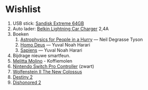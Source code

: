 # Wishlist

<!-- 1. [Dishonored 2 - Limited Edition - PC]() -->
1. USB stick: [Sandisk Extreme 64GB](https://www.bol.com/nl/p/sandisk-usb-extreme-go-64gb-200mb-s-usb-3-1/9200000074050416/?suggestionType=typedsearch)
1. Auto lader: [Belkin Lightning Car Charger](https://www.bol.com/nl/p/belkin-autolader-met-apple-lightning-naar-usb-kabel-1-2m-2-4a-zwart/9200000019680550/?suggestionType=typedsearch) 2,4A
1. Boeken
    1. [Astrophysics for People in a Hurry](https://www.bol.com/nl/p/astrophysics-for-people-in-a-hurry/9200000066200444/) — Neil Degrasse Tyson
    1. [Homo Deus](https://www.bol.com/nl/p/homo-deus/9200000065120485/) — Yuval Noah Harari
    1. [Sapiens](https://www.bol.com/nl/p/sapiens/9200000033418652/) — Yuval Noah Harari
1. Bijdrage nieuwe smartfeun.
1. [Melitta Molino](https://www.bol.com/nl/p/melitta-molino-koffiemolen-zwart-rood/9200000040497869/?suggestionType=categorysuggestionsearch) - Koffiemolen
1. [Nintendo Switch Pro Controller](https://www.bol.com/nl/p/nintendo-pro-controller-zwart-switch/9200000073684267) (zwart)
1. [Wolfenstein II The New Colossus](https://www.bol.com/nl/p/wolfenstein-ii-the-new-colossus-code-in-a-box-windows/9200000079092783)
1. [Destiny 2](https://www.bol.com/nl/p/destiny-2-windows-code-in-a-box/9200000076508206)
1. [Dishonored 2](https://www.bol.com/nl/p/dishonored-2-windows/9200000045881714)